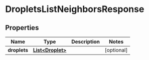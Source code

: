 

# DropletsListNeighborsResponse


## Properties

| Name | Type | Description | Notes |
|------------ | ------------- | ------------- | -------------|
|**droplets** | [**List&lt;Droplet&gt;**](Droplet.md) |  |  [optional] |



